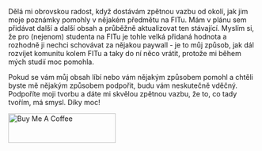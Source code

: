 Dělá mi obrovskou radost, když dostávám zpětnou vazbu od okolí, jak jim moje poznámky pomohly v nějakém předmětu na FITu. Mám v plánu sem přidávat další a další obsah a průběžně aktualizovat ten stávající. Myslím si, že pro (nejenom) studenta na FITu je tohle velká přidaná hodnota a rozhodně ji nechci schovávat za nějakou paywall - je to můj způsob, jak dál rozvíjet komunitu kolem FITu a taky do ní něco vrátit, protože mi během mých studií moc pomohla.

Pokud se vám můj obsah líbí nebo vám nějakým způsobem pomohl a chtěli byste mě nějakým způsobem podpořit, budu vám neskutečně vděčný. Podpoříte moji tvorbu a dáte mi skvělou zpětnou vazbu, že to, co tady tvořím, má smysl. Díky moc!

<a href="https://www.buymeacoffee.com/petrkudrnovsky" target="_blank"><img src="https://cdn.buymeacoffee.com/buttons/v2/default-yellow.png" alt="Buy Me A Coffee" style="height: 60px !important;width: 217px !important;" ></a>